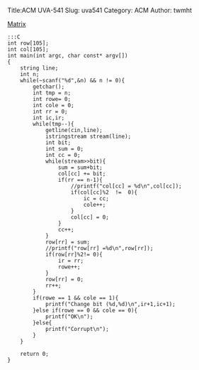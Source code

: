 Title:ACM UVA-541
Slug: uva541
Category: ACM
Author: twmht

[Matrix](http://luckycat.kshs.kh.edu.tw/homework/q541.htm)

    :::C
    int row[105];
    int col[105];
    int main(int argc, char const* argv[])
    {
        string line;
        int n;
        while(~scanf("%d",&n) && n != 0){
            getchar();
            int tmp = n;
            int rowe= 0;
            int cole = 0;
            int rr = 0;
            int ic,ir;
            while(tmp--){
                getline(cin,line);
                istringstream stream(line);
                int bit;
                int sum = 0;
                int cc = 0;
                while(stream>>bit){
                    sum = sum+bit;
                    col[cc] += bit;
                    if(rr == n-1){
                        //printf("col[cc] = %d\n",col[cc]);
                        if(col[cc]%2  !=  0){
                            ic = cc;
                            cole++;
                        }
                        col[cc] = 0;
                    }
                    cc++;
                }
                row[rr] = sum;
                //printf("row[rr] =%d\n",row[rr]);
                if(row[rr]%2!= 0){
                    ir = rr;
                    rowe++;
                }
                row[rr] = 0;
                rr++;
            }
            if(rowe == 1 && cole == 1){
                printf("Change bit (%d,%d)\n",ir+1,ic+1);
            }else if(rowe == 0 && cole == 0){
                printf("OK\n");
            }else{
                printf("Corrupt\n");
            }
        }
        
        return 0;
    }

